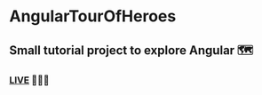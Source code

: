 # AngularTourOfHeroes

## Small tutorial project to explore Angular 🗺️

### [LIVE](angular-tour-of-heroes-blush.vercel.app) 🦹🏻‍♀️
